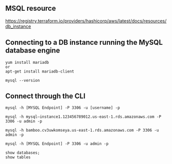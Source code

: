 ## MSQL resource
https://registry.terraform.io/providers/hashicorp/aws/latest/docs/resources/db_instance

## Connecting to a DB instance running the MySQL database engine
```
yum install mariadb
or
apt-get install mariadb-client

mysql --version
```

## Connect through the CLI
```
mysql -h [MYSQL Endpoint] -P 3306 -u [username] -p

mysql -h mysql–instance1.123456789012.us-east-1.rds.amazonaws.com -P 3306 -u admin -p

mysql -h bamboo.cv3uwkomseya.us-east-1.rds.amazonaws.com -P 3306 -u admin -p

mysql -h [MYSQL Endpoint] -P 3306 -u admin -p

show databases;
show tables
```

